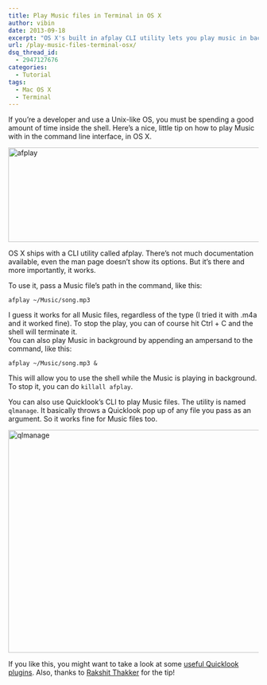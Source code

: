 ```yaml
---
title: Play Music files in Terminal in OS X
author: vibin
date: 2013-09-18
excerpt: "OS X's built in afplay CLI utility lets you play music in background without leaving the shell."
url: /play-music-files-terminal-osx/
dsq_thread_id:
  - 2947127676
categories:
  - Tutorial
tags:
  - Mac OS X
  - Terminal
---
```

If you&#8217;re a developer and use a Unix-like OS, you must be spending a good amount of time inside the shell. Here&#8217;s a nice, little tip on how to play Music with in the command line interface, in OS X.

[<img class="aligncenter size-full wp-image-77706" alt="afplay" src="http://cdn.devilsworkshop.org/files/2013/09/Screen-Shot-2013-09-18-at-11.57.57-AM.png" width="587" height="190" />][1]

OS X ships with a CLI utility called afplay. There&#8217;s not much documentation available, even the man page doesn&#8217;t show its options. But it&#8217;s there and more importantly, it works.

To use it, pass a Music file&#8217;s path in the command, like this:

`afplay ~/Music/song.mp3`

I guess it works for all Music files, regardless of the type (I tried it with .m4a and it worked fine). To stop the play, you can of course hit Ctrl + C and the shell will terminate it.  
You can also play Music in background by appending an ampersand to the command, like this:

`afplay ~/Music/song.mp3 &`

This will allow you to use the shell while the Music is playing in background. To stop it, you can do `killall afplay`.

You can also use Quicklook&#8217;s CLI to play Music files. The utility is named `qlmanage`. It basically throws a Quicklook pop up of any file you pass as an argument. So it works fine for Music files too.

[<img class="aligncenter size-full wp-image-77707" alt="qlmanage" src="http://cdn.devilsworkshop.org/files/2013/09/Screen-Shot-2013-09-18-at-12.00.55-PM.png" width="560" height="448" />][2]

If you like this, you might want to take a look at some [useful Quicklook plugins][3]. Also, thanks to <a href="https://twitter.com/r_thakker" onclick="_gaq.push(['_trackEvent', 'outbound-article', 'https://twitter.com/r_thakker', 'Rakshit Thakker']);" >Rakshit Thakker</a> for the tip!

 [1]: http://cdn.devilsworkshop.org/files/2013/09/Screen-Shot-2013-09-18-at-11.57.57-AM.png
 [2]: http://cdn.devilsworkshop.org/files/2013/09/Screen-Shot-2013-09-18-at-12.00.55-PM.png
 [3]: http://devilsworkshop.org/tutorial/5-plugins-power-quick-mac-browsing-code/77571/

